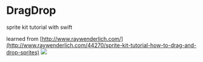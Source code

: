 DragDrop
============

sprite kit tutorial with swift

learned from  [http://www.raywenderlich.com/](http://www.raywenderlich.com/44270/sprite-kit-tutorial-how-to-drag-and-drop-sprites)
![](http://i.imgur.com/i2WcTPG.jpg)